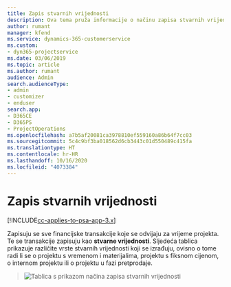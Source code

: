 ```yaml
---
title: Zapis stvarnih vrijednosti
description: Ova tema pruža informacije o načinu zapisa stvarnih vrijednosti.
author: rumant
manager: kfend
ms.service: dynamics-365-customerservice
ms.custom:
- dyn365-projectservice
ms.date: 03/06/2019
ms.topic: article
ms.author: rumant
audience: Admin
search.audienceType:
- admin
- customizer
- enduser
search.app:
- D365CE
- D365PS
- ProjectOperations
ms.openlocfilehash: a7b5af20081ca3978810ef559160a86b64f7cc03
ms.sourcegitcommit: 5c4c9bf3ba018562d6cb3443c01d550489c415fa
ms.translationtype: HT
ms.contentlocale: hr-HR
ms.lasthandoff: 10/16/2020
ms.locfileid: "4073384"
---
```

# <a name="recording-actuals"></a>Zapis stvarnih vrijednosti 

[!INCLUDE[cc-applies-to-psa-app-3.x](../includes/cc-applies-to-psa-app-3x.md)]

Zapisuju se sve financijske transakcije koje se odvijaju za vrijeme projekta. Te se transakcije zapisuju kao **stvarne vrijednosti**. Sljedeća tablica prikazuje različite vrste stvarnih vrijednosti koji se izrađuju, ovisno o tome radi li se o projektu s vremenom i materijalima, projektu s fiksnom cijenom, o internom projektu ili o projektu u fazi pretprodaje.

> ![Tablica s prikazom načina zapisa stvarnih vrijednosti](media/advanced-table2.png)
